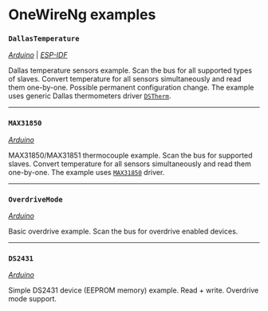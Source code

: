# OneWireNg examples

### `DallasTemperature`
[*Arduino*](arduino/DallasTemperature/DallasTemperature.ino) | [*ESP-IDF*](esp-idf/DallasTemperature/DallasTemperature.cpp)

Dallas temperature sensors example. Scan the bus for all supported types of
slaves. Convert temperature for all sensors simultaneously and read them
one-by-one. Possible permanent configuration change. The example uses generic
Dallas thermometers driver [`DSTherm`](../src/drivers/DSTherm.h).

---
### `MAX31850`
[*Arduino*](arduino/MAX31850/MAX31850.ino)

MAX31850/MAX31851 thermocouple example. Scan the bus for supported
slaves. Convert temperature for all sensors simultaneously and read them
one-by-one. The example uses [`MAX31850`](../src/drivers/MAX31850.h) driver.

---
### `OverdriveMode`

[*Arduino*](arduino/OverdriveMode/OverdriveMode.ino)

Basic overdrive example. Scan the bus for overdrive enabled devices.

---
### `DS2431`
[*Arduino*](arduino/DS2431/DS2431.ino)

Simple DS2431 device (EEPROM memory) example. Read + write. Overdrive mode
support.
